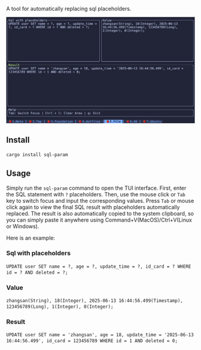 A tool for automatically replacing sql placeholders.

![demo](img/demo.png)

## Install

```bash
cargo install sql-param
```

## Usage

Simply run the `sql-param` command to open the TUI interface.
First, enter the SQL statement with `?` placeholders. Then, use the mouse click or `Tab` key to switch focus and input the corresponding
values. Press `Tab` or mouse click again to view the final SQL result with placeholders automatically replaced. The result is also
automatically copied to the system clipboard, so you can simply paste it anywhere using Command+V(MacOS)/Ctrl+V(Linux or Windows).

Here is an example:

### Sql with placeholders

```code
UPDATE user SET name = ?, age = ?, update_time = ?, id_card = ? WHERE id = ? AND deleted = ?;
```

### Value

```code
zhangsan(String), 18(Integer), 2025-06-13 16:44:56.499(Timestamp), 123456789(Long), 1(Integer), 0(Integer);
```

### Result

```code
UPDATE user SET name = 'zhangsan', age = 18, update_time = '2025-06-13 16:44:56.499', id_card = 123456789 WHERE id = 1 AND deleted = 0;
```